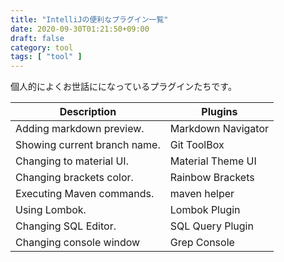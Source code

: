 ```yaml
---
title: "IntelliJの便利なプラグイン一覧"
date: 2020-09-30T01:21:50+09:00
draft: false
category: tool
tags: [ "tool" ]
---
```

個人的によくお世話にになっているプラグインたちです。
<!--more-->

| Description                  | Plugins            |
| ---------------------------- | ------------------ |
| Adding markdown preview.     | Markdown Navigator |
| Showing current branch name. | Git ToolBox        |
| Changing to material UI.     | Material Theme UI  |
| Changing brackets color.     | Rainbow Brackets   |
| Executing Maven commands.    | maven helper       |
| Using Lombok.                | Lombok Plugin      |
| Changing SQL Editor.         | SQL Query Plugin   |
| Changing console window      | Grep Console       |
